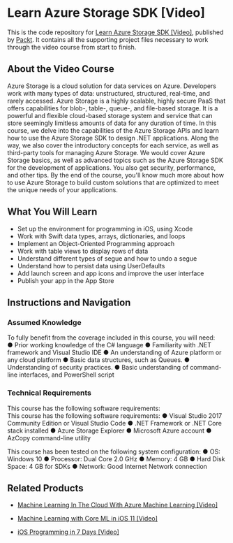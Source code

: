 # Learn Azure Storage SDK [Video]
This is the code repository for [Learn Azure Storage SDK [Video]](https://www.packtpub.com/big-data-and-business-intelligence/learn-azure-storage-sdk-video?utm_source=github&utm_medium=repository&utm_campaign=9781788994408), published by [Packt](https://www.packtpub.com/?utm_source=github). It contains all the supporting project files necessary to work through the video course from start to finish.
## About the Video Course
Azure Storage is a cloud solution for data services on Azure. Developers work with many types of data: unstructured, structured, real-time, and rarely accessed. Azure Storage is a highly scalable, highly secure PaaS that offers capabilities for blob-, table-, queue-, and file-based storage. It is a powerful and flexible cloud-based storage system and service that can store seemingly limitless amounts of data for any duration of time.
In this course, we delve into the capabilities of the Azure Storage APIs and learn how to use the Azure Storage SDK to design .NET applications. Along the way, we also cover the introductory concepts for each service, as well as third-party tools for managing Azure Storage.
We would cover Azure Storage basics, as well as advanced topics such as the Azure Storage SDK for the development of applications. You also get security, performance, and other tips.
By the end of the course, you'll know much more about how to use Azure Storage to build custom solutions that are optimized to meet the unique needs of your applications.


<H2>What You Will Learn</H2>
<DIV class=book-info-will-learn-text>
<UL>
<LI>Set up the environment for programming in iOS, using Xcode 
<LI>Work with Swift data types, arrays, dictionaries, and loops 
<LI>Implement an Object-Oriented Programming approach 
<LI>Work with table views to display rows of data 
<LI>Understand different types of segue and how to undo a segue 
<LI>Understand how to persist data using UserDefaults 
<LI>Add launch screen and app icons and improve the user interface 
<LI>Publish your app in the App Store </LI></UL></DIV>

## Instructions and Navigation
### Assumed Knowledge
To fully benefit from the coverage included in this course, you will need:<br/>
●	Prior working knowledge of the C# language
●	Familiarity with .NET framework and Visual Studio IDE
●	An understanding of Azure platform or any cloud platform
●	Basic data structures, such as Queues. 
●	Understanding of security practices.
●	Basic understanding of command-line interfaces, and PowerShell script

### Technical Requirements
This course has the following software requirements:<br/>
This course has the following software requirements:
●	Visual Studio 2017 Community Edition or Visual Studio Code
●	.NET Framework or .NET Core stack installed
●	Azure Storage Explorer
●	Microsoft Azure account
●	AzCopy command-line utility


This course has been tested on the following system configuration:
●	OS: Windows 10
●	Processor: Dual Core 2.0 GHz
●	Memory: 4 GB
●	Hard Disk Space: 4 GB for SDKs
●	Network: Good Internet Network connection


## Related Products
* [Machine Learning In The Cloud With Azure Machine Learning [Video]](https://www.packtpub.com/application-development/machine-learning-cloud-azure-machine-learning-video?utm_source=github&utm_medium=repository&utm_campaign=9781789347524)

* [Machine Learning with Core ML in iOS 11 [Video]](https://www.packtpub.com/big-data-and-business-intelligence/machine-learning-core-ml-ios-11-video?utm_source=github&utm_medium=repository&utm_campaign=9781788620208)

* [iOS Programming in 7 Days [Video]](https://www.packtpub.com/application-development/ios-programming-7-days-video?utm_source=github&utm_medium=repository&utm_campaign=9781789135350)


